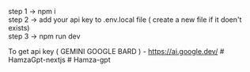 step 1 -> npm i     
step 2 -> add your api key to .env.local file ( create a new file if it doen't exists)   
step 3 -> npm run dev  




To get api key ( GEMINI GOOGLE BARD ) -   https://ai.google.dev/
#   H a m z a G p t - n e x t j s  
 #   H a m z a - g p t  
 